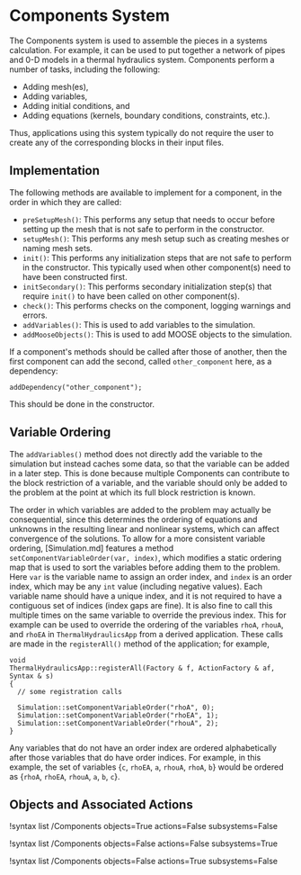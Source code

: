 # Components System

The Components system is used to assemble the pieces in a systems calculation.
For example, it can be used to put together a network of pipes and 0-D models
in a thermal hydraulics system. Components perform a number of tasks, including
the following:

- Adding mesh(es),
- Adding variables,
- Adding initial conditions, and
- Adding equations (kernels, boundary conditions, constraints, etc.).

Thus, applications using this system typically do not require the user to create
any of the corresponding blocks in their input files.

## Implementation

The following methods are available to implement for a component, in the order
in which they are called:

- `preSetupMesh()`: This performs any setup that needs to occur before setting
  up the mesh that is not safe to perform in the constructor.
- `setupMesh()`: This performs any mesh setup such as creating meshes or naming mesh sets.
- `init()`: This performs any initialization steps that are not safe to perform
  in the constructor. This typically used when other component(s) need to have
  been constructed first.
- `initSecondary()`: This performs secondary initialization step(s) that require
  `init()` to have been called on other component(s).
- `check()`: This performs checks on the component, logging warnings and errors.
- `addVariables()`: This is used to add variables to the simulation.
- `addMooseObjects()`: This is used to add MOOSE objects to the simulation.

If a component's methods should be called after those of another, then the
first component can add the second, called `other_component` here, as a dependency:

```
addDependency("other_component");
```

This should be done in the constructor.

## Variable Ordering

The `addVariables()` method does not directly add the variable to the simulation
but instead caches some data, so that the variable can be added in a later step.
This is done because multiple Components can contribute to the block restriction
of a variable, and the variable should only be added to the problem at the point
at which its full block restriction is known.

The order in which variables are added to the problem may actually be consequential,
since this determines the ordering of equations and unknowns in the resulting
linear and nonlinear systems, which can affect convergence of the solutions.
To allow for a more consistent variable ordering,
[Simulation.md] features a method `setComponentVariableOrder(var, index)`, which
modifies a static ordering map that is used to sort the variables before
adding them to the problem. Here `var` is the variable name to assign an order
index, and `index` is an order index, which may be any `int` value (including
negative values). Each variable name should have a unique index, and it is not
required to have a contiguous set of indices (index gaps are fine). It is also
fine to call this multiple times on the same variable to override the previous
index. This for example can be used to override the ordering of the variables
`rhoA`, `rhouA`, and `rhoEA` in `ThermalHydraulicsApp` from a derived
application. These calls are made in the `registerAll()` method of the application;
for example,

```
void
ThermalHydraulicsApp::registerAll(Factory & f, ActionFactory & af, Syntax & s)
{
  // some registration calls

  Simulation::setComponentVariableOrder("rhoA", 0);
  Simulation::setComponentVariableOrder("rhoEA", 1);
  Simulation::setComponentVariableOrder("rhouA", 2);
}
```

Any variables that do not have an order index are ordered alphabetically after
those variables that do have order indices. For example, in this example, the
set of variables {`c`, `rhoEA`, `a`, `rhouA`, `rhoA`, `b`} would be ordered as
{`rhoA`, `rhoEA`, `rhouA`, `a`, `b`, `c`}.

## Objects and Associated Actions

!syntax list /Components objects=True actions=False subsystems=False

!syntax list /Components objects=False actions=False subsystems=True

!syntax list /Components objects=False actions=True subsystems=False
